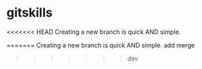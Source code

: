 # gitskills
<<<<<<< HEAD
Creating a new branch is quick AND simple.

=======
Creating a new branch is quick AND simple.
add merge
>>>>>>> dev
